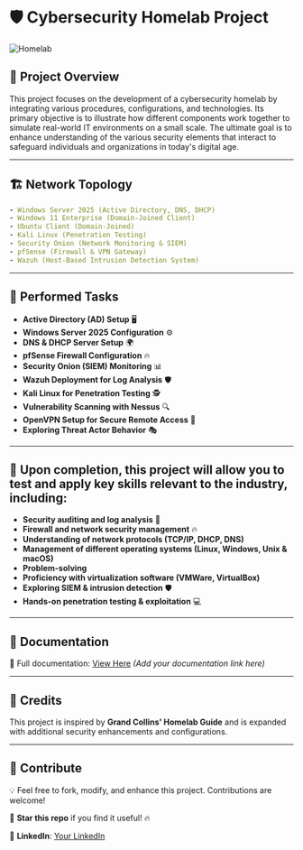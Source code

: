 # 🛡️ Cybersecurity Homelab Project




![Homelab](Sreenshots/homelab.png)

## 🚀 Project Overview

This project focuses on the development of a cybersecurity homelab by integrating various procedures, configurations, and technologies. Its primary objective is to illustrate how different components work together to simulate real-world IT environments on a small scale. The ultimate goal is to enhance understanding of the various security elements that interact to safeguard individuals and organizations in today's digital age.

---
## 🏗️ Network Topology

```yaml
- Windows Server 2025 (Active Directory, DNS, DHCP)
- Windows 11 Enterprise (Domain-Joined Client)
- Ubuntu Client (Domain-Joined)
- Kali Linux (Penetration Testing)
- Security Onion (Network Monitoring & SIEM)
- pfSense (Firewall & VPN Gateway)
- Wazuh (Host-Based Intrusion Detection System)
```

---
## 🔧 Performed Tasks

- **Active Directory (AD) Setup** 🖥️  
- **Windows Server 2025 Configuration** ⚙️  
- **DNS & DHCP Server Setup** 🌍  
- **pfSense Firewall Configuration** 🔥  
- **Security Onion (SIEM) Monitoring** 📊  
- **Wazuh Deployment for Log Analysis** 🛡️  
- **Kali Linux for Penetration Testing** 🕵️  
- **Vulnerability Scanning with Nessus** 🔍  
- **OpenVPN Setup for Secure Remote Access** 🔑  
- **Exploring Threat Actor Behavior** 🎭  


---
## 🧠 Upon completion, this project will allow you to test and apply key skills relevant to the industry, including:

- **Security auditing and log analysis** 🔎  
- **Firewall and network security management** 🔥 
- **Understanding of network protocols (TCP/IP, DHCP, DNS)**
- **Management of different operating systems (Linux, Windows, Unix & macOS)**
- **Problem-solving**
- **Proficiency with virtualization software (VMWare, VirtualBox)**
- **Exploring SIEM & intrusion detection** 🛡️  
- **Hands-on penetration testing & exploitation** 💻  

---
## 📂 Documentation

📖 Full documentation: [View Here](#) *(Add your documentation link here)*

---
## 📢 Credits
This project is inspired by **Grand Collins' Homelab Guide** and is expanded with additional security enhancements and configurations.

---
## 🤝 Contribute
💡 Feel free to fork, modify, and enhance this project. Contributions are welcome!

🌟 **Star this repo** if you find it useful! 🔥

🔗 **LinkedIn**: [Your LinkedIn](https://www.linkedin.com/in/cyberamanx/) 
